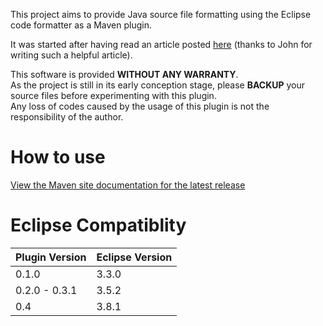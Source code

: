 This project aims to provide Java source file formatting using the Eclipse code formatter as a Maven plugin.

It was started after having read an article posted [here](http://ssscripting.wordpress.com/2009/06/10/how-to-use-the-eclipse-code-formatter-from-your-code/) (thanks to John for writing such a helpful article).

This software is provided **WITHOUT ANY WARRANTY**.<br />
As the project is still in its early conception stage, please **BACKUP** your source files before experimenting with this plugin.<br />
Any loss of codes caused by the usage of this plugin is not the responsibility of the author.

# How to use #

[View the Maven site documentation for the latest release](http://maven-java-formatter-plugin.googlecode.com/svn/site/0.4/usage.html)

# Eclipse Compatiblity #

| **Plugin Version** | **Eclipse Version** |
|:-------------------|:--------------------|
| 0.1.0 | 3.3.0 |
| 0.2.0 - 0.3.1 | 3.5.2 |
| 0.4 | 3.8.1 |
